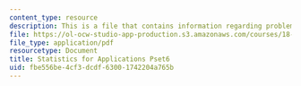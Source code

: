```yaml
---
content_type: resource
description: This is a file that contains information regarding problem set 6.
file: https://ol-ocw-studio-app-production.s3.amazonaws.com/courses/18-443-statistics-for-applications-spring-2015/fbe556be4cf3dcdf63001742204a765b_MIT18_443S15_Pset6.pdf
file_type: application/pdf
resourcetype: Document
title: Statistics for Applications Pset6
uid: fbe556be-4cf3-dcdf-6300-1742204a765b
---
```

